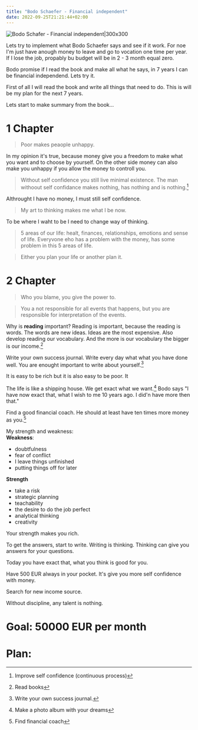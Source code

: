 ```yaml
---
title: "Bodo Schaefer - Financial independent"
date: 2022-09-25T21:21:44+02:00
---
```


![Bodo Schafer - Financial independent|300x300](/bodo_shaefer_financial_free.jpeg)


Lets try to implement what Bodo Schaefer says and see if it work.
For noe I'm just have anough money to leave and go to vocation one time per year.
If I lose the job, propably bu budget will be in 2 - 3 month equal zero.

Bodo promise if I read the book and make all what he says, in 7 years I can be financial independend. 
Lets try it.

First of all I will read the book and write all things that need to do. 
This is will be my plan for the next 7 years.

Lets start to make summary from the book...

# 1 Chapter

> Poor makes peaople unhappy.

In my opinion it's true, because money give you a freedom to make what you want and to choose by yourself.
On the other side money can also make you unhappy if you allow the money to controll you.

> Without self confidence you still live minimal existence. The man withoout self confidance makes nothing, has nothing and is nothing.[^1]  

Althrought I have no money, I must still self confidence.  

> My art to thinking makes me what I be now.  

To be where I waht to be I need to change way of thinking.

> 5 areas of our life: healt, finances, relationships, emotions and sense of life.
> Everyvone eho has a problem with the money, has some problem in this 5 areas of life.  

> Either you plan your life or another plan it.

# 2 Chapter

> Who you blame, you give the power to.

> You a not responsible for all events that happens, but you are responsible for interpretation of the events.

Why is **reading** important?
Reading is important, because the reading is words. The words are new ideas. Ideas are the most expensive.
Also develop reading our vocabulary. And the more is our vocabulary the bigger is our income.[^2]

Write your own success journal. Write every day what what you have done well. You are enought important to write about yourself.[^3]

It is easy to be rich but it is also easy to be poor. It

The life is like a shipping house. We get exact what we want.[^4]
Bodo says "I have now exact that, what I wish to me 10 years ago. I did'n have more then that."

Find a good financial coach. He should at least have ten times more money as you.[^5]

My strength and weakness:  
**Weakness**:
- doubtfulness
- fear of conflict
- I leave things unfinished
- putting things off for later

**Strength**
- take a risk
- strategic planning
- teachability
- the desire to do the job perfect
- analytical thinking
- creativity

Your strength makes you rich.

To get the answers, start to write. Writing is thinking. Thinking can give you answers for your questions.

Today you have exact that, what you think is good for you.

Have 500 EUR always in your pocket. It's give you more self confidence with money.

Search for new income source.

Without discipline, any talent is nothing.


# Goal: 50000 EUR per month

# Plan:
[^1]: Improve self confidence (continuous process)
[^2]: Read books
[^3]: Write your own success journal.
[^4]: Make a photo album with your dreams
[^5]: Find financial coach